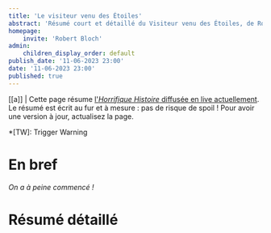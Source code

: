 ```yaml
---
title: 'Le visiteur venu des Étoiles'
abstract: 'Résumé court et détaillé du Visiteur venu des Étoiles, de Robert Bloch !'
homepage:
    invite: 'Robert Bloch'
admin:
    children_display_order: default
publish_date: '11-06-2023 23:00'
date: '11-06-2023 23:00'
published: true
---
```


[[a]]
| Cette page résume [l'_Horrifique Histoire_ diffusée en live actuellement](https://www.twitch.tv/vchabrette). Le résumé est écrit au fur et à mesure : pas de risque de spoil ! Pour avoir une version à jour, actualisez la page.

*[TW]: Trigger Warning

# En bref

_On a à peine commencé !_

# Résumé détaillé

